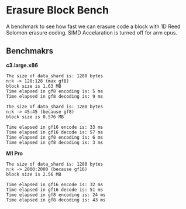 # Erasure Block Bench

A benchmark to see how fast we can erasure code a block with 1D Reed Solomon erasure coding. SIMD Accelaration is turned off for arm cpus.

## Benchmakrs

**c3.large.x86**
```
The size of data_shard is: 1280 bytes
n:k -> 128:128 (max gf8)
block size is 1.63 MB
Time elapsed in gf8 encoding is: 5 ms
Time elapsed in gf8 decoding is: 9 ms
```
```
The size of data_shard is: 1280 bytes
n:k -> 45:45 (because gf8)
block size is 0.576 MB 

Time elapsed in gf16 encode is: 33 ms
Time elapsed in gf16 decode is: 57 ms
Time elapsed in gf8 encoding is: 6 ms
Time elapsed in gf8 decoding is: 3 ms
```

**M1 Pro**
```
The size of data_shard is: 1280 bytes
n:k -> 2000:2000 (because gf16)
block size is 2.56 MB

Time elapsed in gf16 encode is: 32 ms
Time elapsed in gf16 decode is: 51 ms
Time elapsed in gf8 encoding is: 24 ms
Time elapsed in gf8 decoding is: 43 ms
```
